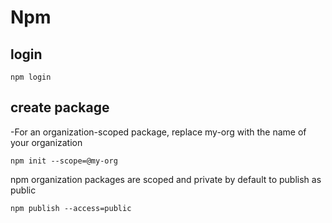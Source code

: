# Npm

## login

```shell
npm login
```

## create package

-For an organization-scoped package, replace my-org with the name of your organization

```
npm init --scope=@my-org
```

npm organization packages are scoped and private by default
to publish as public

```shell
npm publish --access=public
```
